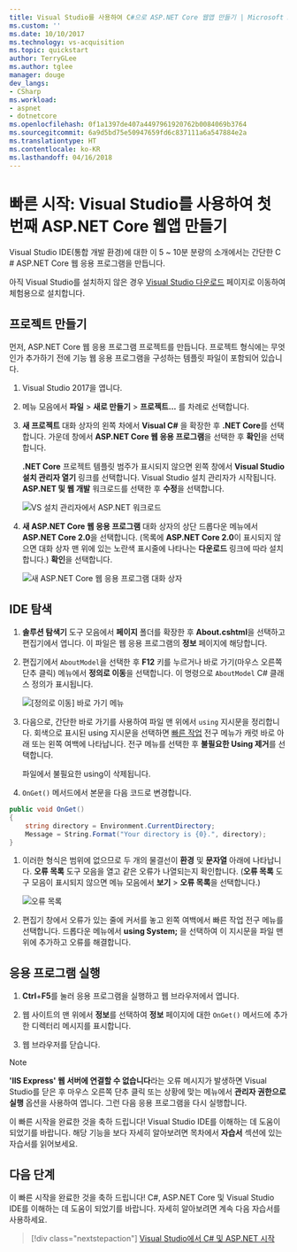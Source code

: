 ```yaml
---
title: Visual Studio를 사용하여 C#으로 ASP.NET Core 웹앱 만들기 | Microsoft Docs
ms.custom: ''
ms.date: 10/10/2017
ms.technology: vs-acquisition
ms.topic: quickstart
author: TerryGLee
ms.author: tglee
manager: douge
dev_langs:
- CSharp
ms.workload:
- aspnet
- dotnetcore
ms.openlocfilehash: 0f1a1397de407a4497961920762b0084069b3764
ms.sourcegitcommit: 6a9d5bd75e50947659fd6c837111a6a547884e2a
ms.translationtype: HT
ms.contentlocale: ko-KR
ms.lasthandoff: 04/16/2018
---
```

# <a name="quickstart-use-visual-studio-to-create-your-first-aspnet-core-web-app"></a>빠른 시작: Visual Studio를 사용하여 첫 번째 ASP.NET Core 웹앱 만들기

Visual Studio IDE(통합 개발 환경)에 대한 이 5 ~ 10분 분량의 소개에서는 간단한 C # ASP.NET Core 웹 응용 프로그램을 만듭니다.

아직 Visual Studio를 설치하지 않은 경우 [Visual Studio 다운로드](https://aka.ms/vsdownload?utm_source=mscom&utm_campaign=msdocs) 페이지로 이동하여 체험용으로 설치합니다.

## <a name="create-a-project"></a>프로젝트 만들기

먼저, ASP.NET Core 웹 응용 프로그램 프로젝트를 만듭니다. 프로젝트 형식에는 무엇인가 추가하기 전에 기능 웹 응용 프로그램을 구성하는 템플릿 파일이 포함되어 있습니다.

1. Visual Studio 2017을 엽니다.

1. 메뉴 모음에서 **파일** > **새로 만들기** > **프로젝트...** 를 차례로 선택합니다.

1. **새 프로젝트** 대화 상자의 왼쪽 차에서 **Visual C#** 을 확장한 후 **.NET Core**를 선택합니다. 가운데 창에서 **ASP.NET Core 웹 응용 프로그램**을 선택한 후 **확인**을 선택합니다.

     **.NET Core** 프로젝트 템플릿 범주가 표시되지 않으면 왼쪽 창에서 **Visual Studio 설치 관리자 열기** 링크를 선택합니다. Visual Studio 설치 관리자가 시작됩니다. **ASP.NET 및 웹 개발** 워크로드를 선택한 후 **수정**을 선택합니다.

     ![VS 설치 관리자에서 ASP.NET 워크로드](../ide/media/quickstart-aspnet-workload.png)

1. **새 ASP.NET Core 웹 응용 프로그램** 대화 상자의 상단 드롭다운 메뉴에서 **ASP.NET Core 2.0**을 선택합니다. (목록에 **ASP.NET Core 2.0**이 표시되지 않으면 대화 상자 맨 위에 있는 노란색 표시줄에 나타나는 **다운로드** 링크에 따라 설치합니다.) **확인**을 선택합니다.

   ![새 ASP.NET Core 웹 응용 프로그램 대화 상자](../ide/media/quickstart-aspnet-core20.png)

## <a name="explore-the-ide"></a>IDE 탐색

1. **솔루션 탐색기** 도구 모음에서 **페이지** 폴더를 확장한 후 **About.cshtml**을 선택하고 편집기에서 엽니다. 이 파일은 웹 응용 프로그램의 **정보** 페이지에 해당합니다.

1. 편집기에서 `AboutModel`을 선택한 후 **F12** 키를 누르거나 바로 가기(마우스 오른쪽 단추 클릭) 메뉴에서 **정의로 이동**을 선택합니다. 이 명령으로 `AboutModel` C# 클래스 정의가 표시됩니다.

   ![[정의로 이동] 바로 가기 메뉴](../ide/media/quickstart-aspnet-gotodefinition.png)

1. 다음으로, 간단한 바로 가기를 사용하여 파일 맨 위에서 `using` 지시문을 정리합니다. 회색으로 표시된 using 지시문을 선택하면 [빠른 작업](../ide/quick-actions.md) 전구 메뉴가 캐럿 바로 아래 또는 왼쪽 여백에 나타납니다. 전구 메뉴를 선택한 후 **불필요한 Using 제거**를 선택합니다.

     파일에서 불필요한 using이 삭제됩니다.

1. `OnGet()` 메서드에서 본문을 다음 코드로 변경합니다.

 ```csharp
 public void OnGet()
 {
     string directory = Environment.CurrentDirectory;
     Message = String.Format("Your directory is {0}.", directory);
 }
 ```

1. 이러한 형식은 범위에 없으므로 두 개의 물결선이 **환경** 및 **문자열** 아래에 나타납니다. **오류 목록** 도구 모음을 열고 같은 오류가 나열되는지 확인합니다. (**오류 목록** 도구 모음이 표시되지 않으면 메뉴 모음에서 **보기** > **오류 목록**을 선택합니다.)

   ![오류 목록](../ide/media/quickstart-aspnet-errorlist.png)

1. 편집기 창에서 오류가 있는 줄에 커서를 놓고 왼쪽 여백에서 빠른 작업 전구 메뉴를 선택합니다. 드롭다운 메뉴에서 **using System;** 을 선택하여 이 지시문을 파일 맨 위에 추가하고 오류를 해결합니다.

## <a name="run-the-application"></a>응용 프로그램 실행

1. **Ctrl**+**F5**를 눌러 응용 프로그램을 실행하고 웹 브라우저에서 엽니다.

1. 웹 사이트의 맨 위에서 **정보**를 선택하여 **정보** 페이지에 대한 `OnGet()` 메서드에 추가한 디렉터리 메시지를 표시합니다.

1. 웹 브라우저를 닫습니다.

> [!NOTE]
> **'IIS Express' 웹 서버에 연결할 수 없습니다**라는 오류 메시지가 발생하면 Visual Studio를 닫은 후 마우스 오른쪽 단추 클릭 또는 상황에 맞는 메뉴에서 **관리자 권한으로 실행** 옵션을 사용하여 엽니다. 그런 다음 응용 프로그램을 다시 실행합니다.

이 빠른 시작을 완료한 것을 축하 드립니다! Visual Studio IDE를 이해하는 데 도움이 되었기를 바랍니다. 해당 기능을 보다 자세히 알아보려면 목차에서 **자습서** 섹션에 있는 자습서를 읽어보세요.

## <a name="next-steps"></a>다음 단계
이 빠른 시작을 완료한 것을 축하 드립니다! C#, ASP.NET Core 및 Visual Studio IDE를 이해하는 데 도움이 되었기를 바랍니다. 자세히 알아보려면 계속 다음 자습서를 사용하세요.

> [!div class="nextstepaction"]
> [Visual Studio에서 C# 및 ASP.NET 시작](tutorial-csharp-aspnet-core.md)
